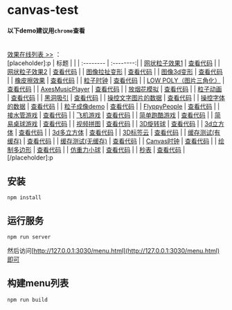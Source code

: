 # canvas-test#### 以下demo建议用`chrome`查看<br><br>[效果在线列表 >>](http://whxaxes.github.io/canvas-test/menu.html) ：<br>[placeholder]:p
| 标题 |  |
| :-------- | :--------:|
| [网状粒子效果1](http://whxaxes.github.io/canvas-testsrc/Funny-demo/netparticle/net_1.html) | [查看代码](https://github.com/whxaxes/canvas-test/tree/mastersrc/Funny-demo/netparticle) || [网状粒子效果2](http://whxaxes.github.io/canvas-testsrc/Funny-demo/netparticle/net_2.html) | [查看代码](https://github.com/whxaxes/canvas-test/tree/mastersrc/Funny-demo/netparticle) || [图像拉扯变形](http://whxaxes.github.io/canvas-testsrc/Funny-demo/transform/demo1.html) | [查看代码](https://github.com/whxaxes/canvas-test/tree/mastersrc/Funny-demo/transform) || [图像3d变形](http://whxaxes.github.io/canvas-testsrc/Funny-demo/transform/demo2.html) | [查看代码](https://github.com/whxaxes/canvas-test/tree/mastersrc/Funny-demo/transform) || [橡皮擦效果](http://whxaxes.github.io/canvas-testsrc/Funny-demo/clip/clip.html) | [查看代码](https://github.com/whxaxes/canvas-test/tree/mastersrc/Funny-demo/clip) || [粒子时钟](http://whxaxes.github.io/canvas-testsrc/Funny-demo/coolClock/index.html) | [查看代码](https://github.com/whxaxes/canvas-test/tree/mastersrc/Funny-demo/coolClock) || [LOW POLY（图片三角化）](http://whxaxes.github.io/canvas-testsrc/Funny-demo/lowpoly/index.html) | [查看代码](https://github.com/whxaxes/canvas-test/tree/mastersrc/Funny-demo/lowpoly) || [AxesMusicPlayer](http://whxaxes.github.io/canvas-testsrc/Funny-demo/musicPlayer/index.html) | [查看代码](https://github.com/whxaxes/canvas-test/tree/mastersrc/Funny-demo/musicPlayer) || [放烟花模拟](http://whxaxes.github.io/canvas-testsrc/Funny-demo/shotFire/shotFire.html) | [查看代码](https://github.com/whxaxes/canvas-test/tree/mastersrc/Funny-demo/shotFire) || [粒子动画](http://whxaxes.github.io/canvas-testsrc/Particle-demo/animateStep/index.html) | [查看代码](https://github.com/whxaxes/canvas-test/tree/mastersrc/Particle-demo/animateStep) || [黑洞吸引](http://whxaxes.github.io/canvas-testsrc/Particle-demo/blackhole/blackhole.html) | [查看代码](https://github.com/whxaxes/canvas-test/tree/mastersrc/Particle-demo/blackhole) || [操控文字图片的数据](http://whxaxes.github.io/canvas-testsrc/Particle-demo/imgdata/controlImgData.html) | [查看代码](https://github.com/whxaxes/canvas-test/tree/mastersrc/Particle-demo/imgdata) || [操控字体的数据](http://whxaxes.github.io/canvas-testsrc/Particle-demo/imgdata/controlImgData2.html) | [查看代码](https://github.com/whxaxes/canvas-test/tree/mastersrc/Particle-demo/imgdata) || [粒子成像demo](http://whxaxes.github.io/canvas-testsrc/Particle-demo/orangutan/index.html) | [查看代码](https://github.com/whxaxes/canvas-test/tree/mastersrc/Particle-demo/orangutan) || [FlyppyPeople](http://whxaxes.github.io/canvas-testsrc/Game-demo/FlppyPeople/index.html) | [查看代码](https://github.com/whxaxes/canvas-test/tree/mastersrc/Game-demo/FlppyPeople) || [接水管游戏](http://whxaxes.github.io/canvas-testsrc/Game-demo/connectPipe/easyPipes.html) | [查看代码](https://github.com/whxaxes/canvas-test/tree/mastersrc/Game-demo/connectPipe) || [飞机游戏](http://whxaxes.github.io/canvas-testsrc/Game-demo/planGame/index.html) | [查看代码](https://github.com/whxaxes/canvas-test/tree/mastersrc/Game-demo/planGame) || [简单跑酷游戏](http://whxaxes.github.io/canvas-testsrc/Game-demo/runningMan/index.html) | [查看代码](https://github.com/whxaxes/canvas-test/tree/mastersrc/Game-demo/runningMan) || [简易桌球游戏](http://whxaxes.github.io/canvas-testsrc/Game-demo/snooker/snooker.html) | [查看代码](https://github.com/whxaxes/canvas-test/tree/mastersrc/Game-demo/snooker) || [视频拼图](http://whxaxes.github.io/canvas-testsrc/Game-demo/vedioPintu.html) | [查看代码](https://github.com/whxaxes/canvas-test/tree/mastersrc/Game-demo) || [3D旋转球](http://whxaxes.github.io/canvas-testsrc/3D-demo/3Dball.html) | [查看代码](https://github.com/whxaxes/canvas-test/tree/mastersrc/3D-demo) || [3d立方体](http://whxaxes.github.io/canvas-testsrc/3D-demo/3Dcube.html) | [查看代码](https://github.com/whxaxes/canvas-test/tree/mastersrc/3D-demo) || [3d多立方体](http://whxaxes.github.io/canvas-testsrc/3D-demo/3Dcubes.html) | [查看代码](https://github.com/whxaxes/canvas-test/tree/mastersrc/3D-demo) || [3D标签云](http://whxaxes.github.io/canvas-testsrc/3D-demo/3Dtag.html) | [查看代码](https://github.com/whxaxes/canvas-test/tree/mastersrc/3D-demo) || [缓存测试(有缓存)](http://whxaxes.github.io/canvas-testsrc/Other-demo/cache/test.html) | [查看代码](https://github.com/whxaxes/canvas-test/tree/mastersrc/Other-demo/cache) || [缓存测试(无缓存)](http://whxaxes.github.io/canvas-testsrc/Other-demo/cache/test2.html) | [查看代码](https://github.com/whxaxes/canvas-test/tree/mastersrc/Other-demo/cache) || [Canvas时钟](http://whxaxes.github.io/canvas-testsrc/Other-demo/clock.html) | [查看代码](https://github.com/whxaxes/canvas-test/tree/mastersrc/Other-demo) || [绘制多边形](http://whxaxes.github.io/canvas-testsrc/Other-demo/duobianxing.html) | [查看代码](https://github.com/whxaxes/canvas-test/tree/mastersrc/Other-demo) || [仿重力小球](http://whxaxes.github.io/canvas-testsrc/Other-demo/shotBall.html) | [查看代码](https://github.com/whxaxes/canvas-test/tree/mastersrc/Other-demo) || [秒表](http://whxaxes.github.io/canvas-testsrc/Other-demo/stopWatch.html) | [查看代码](https://github.com/whxaxes/canvas-test/tree/mastersrc/Other-demo) |
[/placeholder]:p## 安装```npm install```## 运行服务```npm run server```然后访问[http://127.0.0.1:3030/menu.html](http://127.0.0.1:3030/menu.html)即可## 构建menu列表```npm run build```